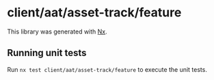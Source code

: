 # client/aat/asset-track/feature

This library was generated with [Nx](https://nx.dev).

## Running unit tests

Run `nx test client/aat/asset-track/feature` to execute the unit tests.
